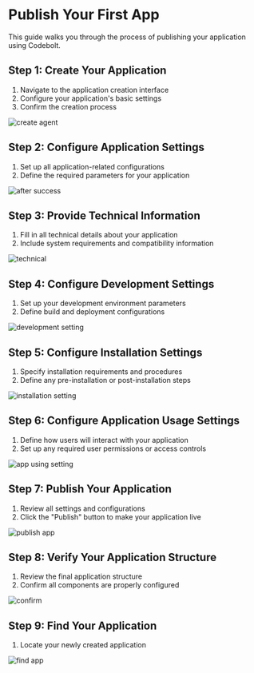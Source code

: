 # Publish Your First App

This guide walks you through the process of publishing your application using Codebolt.

## Step 1: Create Your Application
1. Navigate to the application creation interface
2. Configure your application's basic settings
3. Confirm the creation process

![create agent](../../static/img/create-ui-app.png)

## Step 2: Configure Application Settings
1. Set up all application-related configurations
2. Define the required parameters for your application

![after success](../../static/img/app-use-setting.png)

## Step 3: Provide Technical Information
1. Fill in all technical details about your application
2. Include system requirements and compatibility information

![technical](../../static/img/tech-info.png)

## Step 4: Configure Development Settings
1. Set up your development environment parameters
2. Define build and deployment configurations

![development setting](../../static/img/develop-setting.png)

## Step 5: Configure Installation Settings
1. Specify installation requirements and procedures
2. Define any pre-installation or post-installation steps

![installation setting](../../static/img/installation-setting.png)

## Step 6: Configure Application Usage Settings
1. Define how users will interact with your application
2. Set up any required user permissions or access controls

![app using setting](../../static/img/app-use-setting.png)

## Step 7: Publish Your Application
1. Review all settings and configurations
2. Click the "Publish" button to make your application live

![publish app](../../static/img/publish-app.png)

## Step 8: Verify Your Application Structure
1. Review the final application structure
2. Confirm all components are properly configured

![confirm](../../static/img/confirm.png)


## Step 9: Find Your Application
1. Locate your newly created application

![find app](../../static/img/after-install.png)
